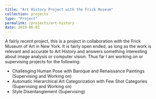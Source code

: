 ```yaml
---
title: "Art History Project with the Frick Museum"
collection: projects
type: "Project"
permalink: /projects/art-history
date: 2019-06-01
---
```


A fairly recent project, this is a project in collaboration with the Frick Museum of Art in New York. It is fairly open ended, as long as the work is relevant and accurate to Art History and answers something interesting about image analysis or computer vision. Thus far I am working on or supervising projects for the following:
* Challenging Human Pose with Baroque and Renaissance Paintings (Supervising and Working on)
* Automatic Hierarchical Art Categorization with Few Shot Categories (Supervising and Working on)
* Style Disentanglement (Supervising)
